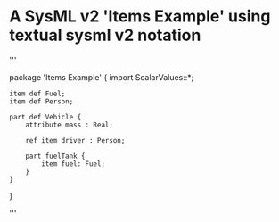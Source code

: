 # A SysML v2 'Items Example' using textual sysml v2 notation

'''

package 'Items Example' {
	import ScalarValues::*;
	
	item def Fuel;
	item def Person;
	
	part def Vehicle {
		attribute mass : Real;
		
		ref item driver : Person;

		part fuelTank {
			item fuel: Fuel;
		}		
	}
	
}

'''